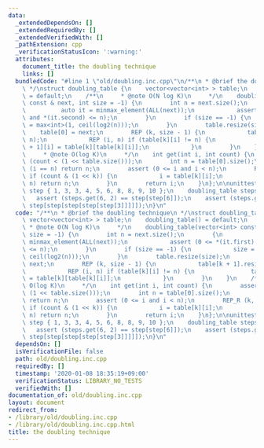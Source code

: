```yaml
---
data:
  _extendedDependsOn: []
  _extendedRequiredBy: []
  _extendedVerifiedWith: []
  _pathExtension: cpp
  _verificationStatusIcon: ':warning:'
  attributes:
    document_title: the doubling technique
    links: []
  bundledCode: "#line 1 \"old/doubling.inc.cpp\"\n/**\n * @brief the doubling technique\n\
    \ */\nstruct doubling_table {\n    vector<vector<int> > table;\n    doubling_table()\
    \ = default;\n    /**\n     * @note O(N log K)\n     */\n    doubling_table(vector<int>\
    \ const & next, int size = -1) {\n        int n = next.size();\n        {\n  \
    \          auto it = minmax_element(ALL(next));\n            assert (0 <= *(it.first)\
    \ and *(it.second) <= n);\n        }\n        if (size == -1) {\n            size\
    \ = max<int>(1, ceil(log2(n)));\n        }\n        table.resize(size);\n    \
    \    table[0] = next;\n        REP (k, size - 1) {\n            table[k + 1].resize(n,\
    \ n);\n            REP (i, n) if (table[k][i] != n) {\n                table[k\
    \ + 1][i] = table[k][table[k][i]];\n            }\n        }\n    }\n    /**\n\
    \     * @note O(log K)\n     */\n    int get(int i, int count) {\n        assert\
    \ (count < (1 << table.size()));\n        int n = table[0].size();\n        if\
    \ (i == n) return n;\n        assert (0 <= i and i < n);\n        REP_R (k, table.size())\
    \ if (count & (1 << k)) {\n            i = table[k][i];\n            if (i ==\
    \ n) return n;\n        }\n        return i;\n    }\n};\n\nunittest {\n    vector<int>\
    \ step { 1, 3, 3, 4, 5, 6, 8, 8, 9, 10 };\n    doubling_table steps(step);\n \
    \   assert (steps.get(6, 2) == step[step[6]]);\n    assert (steps.get(3, 5) ==\
    \ step[step[step[step[step[3]]]]]);\n}\n"
  code: "/**\n * @brief the doubling technique\n */\nstruct doubling_table {\n   \
    \ vector<vector<int> > table;\n    doubling_table() = default;\n    /**\n    \
    \ * @note O(N log K)\n     */\n    doubling_table(vector<int> const & next, int\
    \ size = -1) {\n        int n = next.size();\n        {\n            auto it =\
    \ minmax_element(ALL(next));\n            assert (0 <= *(it.first) and *(it.second)\
    \ <= n);\n        }\n        if (size == -1) {\n            size = max<int>(1,\
    \ ceil(log2(n)));\n        }\n        table.resize(size);\n        table[0] =\
    \ next;\n        REP (k, size - 1) {\n            table[k + 1].resize(n, n);\n\
    \            REP (i, n) if (table[k][i] != n) {\n                table[k + 1][i]\
    \ = table[k][table[k][i]];\n            }\n        }\n    }\n    /**\n     * @note\
    \ O(log K)\n     */\n    int get(int i, int count) {\n        assert (count <\
    \ (1 << table.size()));\n        int n = table[0].size();\n        if (i == n)\
    \ return n;\n        assert (0 <= i and i < n);\n        REP_R (k, table.size())\
    \ if (count & (1 << k)) {\n            i = table[k][i];\n            if (i ==\
    \ n) return n;\n        }\n        return i;\n    }\n};\n\nunittest {\n    vector<int>\
    \ step { 1, 3, 3, 4, 5, 6, 8, 8, 9, 10 };\n    doubling_table steps(step);\n \
    \   assert (steps.get(6, 2) == step[step[6]]);\n    assert (steps.get(3, 5) ==\
    \ step[step[step[step[step[3]]]]]);\n}\n"
  dependsOn: []
  isVerificationFile: false
  path: old/doubling.inc.cpp
  requiredBy: []
  timestamp: '2020-01-08 18:35:19+09:00'
  verificationStatus: LIBRARY_NO_TESTS
  verifiedWith: []
documentation_of: old/doubling.inc.cpp
layout: document
redirect_from:
- /library/old/doubling.inc.cpp
- /library/old/doubling.inc.cpp.html
title: the doubling technique
---
```


